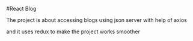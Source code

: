 #React Blog

The project is about accessing blogs using json server with help of axios 

and it uses redux to make the project works smoother

